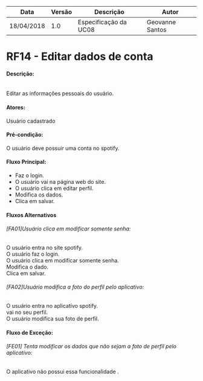 |Data|Versão|Descrição|Autor|
|----|-----|----|------|
|18/04/2018|1.0|Especificação da UC08|Geovanne Santos|

<h1>RF14 - Editar dados de conta</h1>
<h4>Descrição:</h4><br />
Editar as informações pessoais do usuário.<br />
<h4>Atores:</h4>
Usuário cadastrado<br />
<h4>Pré-condição:<br /></h4>
O usuário deve possuir uma conta no spotify.<br />

<h4>Fluxo Principal:</h4>
<ul>
  <li>Faz o login.</li>
  <li>O usuário vai na página web do site.</li>
  <li>O usuário clica em editar perfil.</li>
  <li>Modifica os dados.</li>
  <li>Clica em salvar.</li>
</ul>

<h4>Fluxos Alternativos</h4>
<h6>[FA01]Usuário clica em modificar somente senha:</h6>
O usuário entra no site spotify.<br />
O usuário faz o login.<br />
O usuário clica em modificar somente senha.<br />
Modifica o dado.<br />
Clica em salvar.<br />
<h6>[FA02]Usuário modifica a foto do perfil pelo aplicativo:</h6>
O usuário entra no aplicativo spotify.<br />
vai no seu perfil.<br />
O usuário modifica sua foto de perfil.<br />

<h4>Fluxo de Exceção:</h4>
<h6>[FE01] Tenta modificar os dados que não sejam a foto de perfil pelo aplicativo:</h6>
O aplicativo não possui essa funcionalidade .
